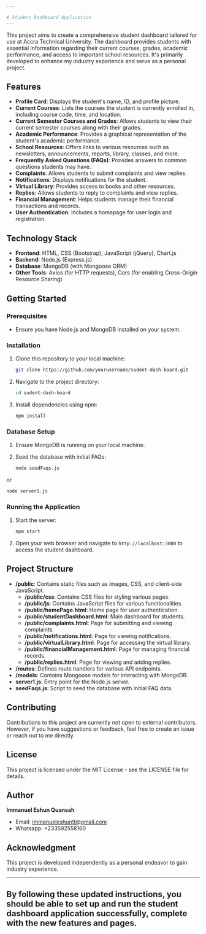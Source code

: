 ```yaml
---

# Student Dashboard Application
---
```


This project aims to create a comprehensive student dashboard tailored for use at Accra Technical University. The dashboard provides students with essential information regarding their current courses, grades, academic performance, and access to important school resources. It's primarily developed to enhance my industry experience and serve as a personal project.

## Features

- **Profile Card**: Displays the student's name, ID, and profile picture.
- **Current Courses**: Lists the courses the student is currently enrolled in, including course code, time, and location.
- **Current Semester Courses and Grades**: Allows students to view their current semester courses along with their grades.
- **Academic Performance**: Provides a graphical representation of the student's academic performance.
- **School Resources**: Offers links to various resources such as newsletters, announcements, reports, library, classes, and more.
- **Frequently Asked Questions (FAQs)**: Provides answers to common questions students may have.
- **Complaints**: Allows students to submit complaints and view replies.
- **Notifications**: Displays notifications for the student.
- **Virtual Library**: Provides access to books and other resources.
- **Replies**: Allows students to reply to complaints and view replies.
- **Financial Management**: Helps students manage their financial transactions and records.
- **User Authentication**: Includes a homepage for user login and registration.

## Technology Stack

- **Frontend**: HTML, CSS (Bootstrap), JavaScript (jQuery), Chart.js
- **Backend**: Node.js (Express.js)
- **Database**: MongoDB (with Mongoose ORM)
- **Other Tools**: Axios (for HTTP requests), Cors (for enabling Cross-Origin Resource Sharing)

## Getting Started

### Prerequisites

- Ensure you have Node.js and MongoDB installed on your system.

### Installation

1. Clone this repository to your local machine:
   ```sh
   git clone https://github.com/yourusername/sudent-dash-board.git
   ```
2. Navigate to the project directory:
   ```sh
   cd sudent-dash-board
   ```
3. Install dependencies using npm:
   ```sh
   npm install
   ```

### Database Setup

1. Ensure MongoDB is running on your local machine.

2. Seed the database with initial FAQs:
   ```sh
   node seedFaqs.js
   ```
or
```sh
node server1.js
```
### Running the Application

1. Start the server:
   ```sh
   npm start
   ```
2. Open your web browser and navigate to `http://localhost:3000` to access the student dashboard.

## Project Structure

- **/public**: Contains static files such as images, CSS, and client-side JavaScript.
  - **/public/css**: Contains CSS files for styling various pages.
  - **/public/js**: Contains JavaScript files for various functionalities.
  - **/public/homePage.html**: Home page for user authentication.
  - **/public/studentDashboard.html**: Main dashboard for students.
  - **/public/complaints.html**: Page for submitting and viewing complaints.
  - **/public/notifications.html**: Page for viewing notifications.
  - **/public/virtualLibrary.html**: Page for accessing the virtual library.
  - **/public/financialManagement.html**: Page for managing financial records.
  - **/public/replies.html**: Page for viewing and adding replies.
- **/routes**: Defines route handlers for various API endpoints.
- **/models**: Contains Mongoose models for interacting with MongoDB.
- **server1.js**: Entry point for the Node.js server.
- **seedFaqs.js**: Script to seed the database with initial FAQ data.

## Contributing

Contributions to this project are currently not open to external contributors. However, if you have suggestions or feedback, feel free to create an issue or reach out to me directly.

## License

This project is licensed under the MIT License - see the LICENSE file for details.

## Author

**Immanuel Eshun Quansah**  
- Email: immanueleshun9@gmail.com
- Whatsapp: +233592558160

## Acknowledgment

This project is developed independently as a personal endeavor to gain industry experience.

---

By following these updated instructions, you should be able to set up and run the student dashboard application successfully, complete with the new features and pages.
---
